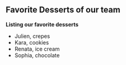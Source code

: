 ## Favorite Desserts of our team
**Listing our favorite desserts**

- Julien, crepes
- Kara, cookies
- Renata, ice cream
- Sophia, chocolate
